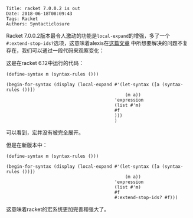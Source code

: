     Title: racket 7.0.0.2 is out
    Date: 2018-06-18T08:09:43
    Tags: Racket
    Authors: Syntacticlosure
Racket 7.0.0.2版本最令人激动的功能是`local-expand`的增强，多了一个`#:extend-stop-ids?`选项，这意味着alexis在[这篇文章](https://lexi-lambda.github.io/blog/2018/04/15/reimplementing-hackett-s-type-language-expanding-to-custom-core-forms-in-racket/)
中所想要解决的问题不复存在，我们可以通过一段代码来观察变化： 

<!-- more -->

这是在racket 6.12中运行的代码： 

```racket
(define-syntax m (syntax-rules ()))

(begin-for-syntax (display (local-expand #'(let-syntax ([a (syntax-rules ())])
                                             (m a))
                                         'expression
                                         (list #'m)
                                         #f
                                         )))
                                         )
```

可以看到，宏并没有被完全展开。 

但是在新版本中： 

```racket
(define-syntax m (syntax-rules ()))

(begin-for-syntax (display (local-expand #'(let-syntax ([a (syntax-rules ())])
                                             (m a))
                                         'expression
                                         (list #'m)
                                         #f
                                         #:extend-stop-ids? #f)))
```
这意味着racket的宏系统更加完善和强大了。